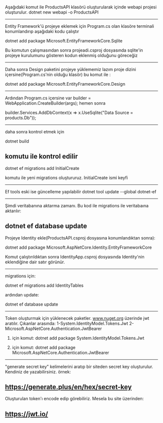Aşağıdaki komut ile ProductsAPI klasörü oluşturularak içinde webapi projesi oluşturulur.
dotnet new webapi -o ProductsAPI


--------------------------------------------------------------------------------------------------
Entity Framework'ü projeye eklemek için Program.cs olan klasöre terminali konumlandırıp aşağıdaki kodu çalıştır

dotnet add package Microsoft.EntityFrameworkCore.Sqlite


Bu komutun çalışmasından sonra projeadi.csproj dosyasında sqlite'in projeye kurulumunu gösteren kodun eklenmiş olduğunu göreceğiz



------------------------------------------------------------------------------------------------------------------------

Daha sonra Design paketini projeye yüklememiz lazım proje dizini içersine(Program.cs'nin olduğu klasör) bu komut ile :

dotnet add package Microsoft.EntityFrameworkCore.Design

------------------------------------------------------------------------------------------------------------------------

Ardından Program.cs içersine var builder = WebApplication.CreateBuilder(args); hemen sonra

builder.Services.AddDbContext<ProductsContext>(x => x.UseSqlite("Data Source = products.Db"));


-------------------------------------------------------------------------------------------------------------------
daha sonra kontrol etmek için 

dotnet build

komutu ile kontrol edilir
---------------------------------------------------------------------------------------------------------------------

dotnet ef migrations add InitialCreate

komutu ile yeni migrations oluştururuz. InitialCreate ismi keyfi


-------------------------------------------------------------------------------------------------------------------
Ef tools eski ise güncelleme yapılabilir
dotnet tool update --global dotnet-ef


---------------------------------------------------------------------------------------------------------------------------
Şimdi veritabanına aktarma zamanı. Bu kod ile migrations ile veritabaına aktarılır:

dotnet ef database update
---------------------------------------------------------------------------------------------------------------------------
Projeye Identity ekle(ProductsAPI.csproj dosyasına konumlandıktan sonra):

dotnet add package Microsoft.AspNetCore.Identity.EntityFrameworkCore


Komut çalıştırıldıktan sonra IdentityApp.csproj dosyasında Identity'nin eklendiğine dair satır görünür.

----------------------------------------------------------------------------------------------------------------------------

migrations için:

dotnet ef migrations add IdentityTables

ardından update:

dotnet ef database update

---------------------------------------------------------------------------------------------------------------------------
Token oluşturmak için yüklenecek paketler. www.nuget.org üzerinde jwt aratılır. Çıkanlar arasında:
1-System.IdentityModel.Tokens.Jwt
2-Microsoft.AspNetCore.Authentication.JwtBearer




1. için komut:
dotnet add package System.IdentityModel.Tokens.Jwt

2. için komut:
dotnet add package Microsoft.AspNetCore.Authentication.JwtBearer


----------------------------------------------------------------------------------------------------------------------------------
"generate secret key" kelimelerini aratıp bir siteden secret key oluşturulur. Kendiniz de yazabilirsiniz. örnek:

https://generate.plus/en/hex/secret-key
----------------------------------------------------------------------------------------------------------------------------------
Oluşturulan token'ı encode edip görebiliriz. Mesela bu site üzerinden:

https://jwt.io/
----------------------------------------------------------------------------------------------------------------------------------
